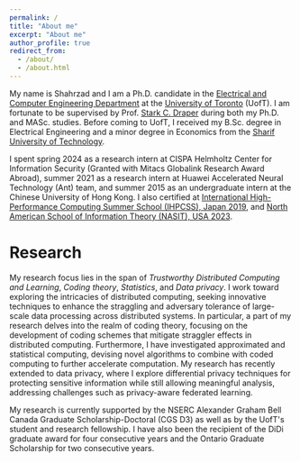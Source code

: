 ```yaml
---
permalink: /
title: "About me"
excerpt: "About me"
author_profile: true
redirect_from: 
  - /about/
  - /about.html
---
```


My name is Shahrzad and I am a Ph.D. candidate in the [Electrical and Computer Engineering Department](https://www.ece.utoronto.ca/) at the [University of Toronto](https://www.utoronto.ca/) (UofT). I am fortunate to be supervised by Prof. [Stark C. Draper](https://www.ece.utoronto.ca/people/draper-s/) during both my Ph.D. and MASc. studies. Before coming to UofT, I received my B.Sc. degree in Electrical Engineering and a minor degree in Economics from the [Sharif University of Technology](http://www.en.sharif.edu/).

I spent spring 2024 as a research intern at CISPA Helmholtz Center for Information Security (Granted with Mitacs Globalink Research Award Abroad), summer 2021 as a research intern at Huawei Accelerated Neural Technology (Ant) team, and summer 2015 as an undergraduate intern at the Chinese University of Hong Kong.
I also certified at [International High-Performance Computing Summer School (IHPCSS), Japan 2019](https://ss19.ihpcss.org/), and [North American School of Information Theory (NASIT), USA 2023](https://nasit.seas.upenn.edu/).
# Research

My research focus lies in the span of *Trustworthy Distributed Computing and Learning*, *Coding theory*, *Statistics*, and *Data privacy*.  I work toward exploring the intricacies of distributed computing, seeking innovative techniques to enhance the straggling and adversary tolerance of large-scale data processing across distributed systems. In particular, a part of my research delves into the realm of coding theory, focusing on the development of coding schemes that mitigate straggler effects in distributed computing. Furthermore, I have investigated approximated and statistical computing, devising novel algorithms to combine with coded computing to further accelerate computation. My research has recently extended to data privacy, where I explore differential privacy techniques for protecting sensitive information while still allowing meaningful analysis, addressing challenges such as privacy-aware federated learning. 

My research is currently supported by the NSERC Alexander Graham Bell Canada Graduate Scholarship-Doctoral (CGS D3) as well as by the UofT's student and research fellowship. I have also been the recipient of the DiDi graduate award for four consecutive years and the Ontario Graduate Scholarship for two consecutive years.